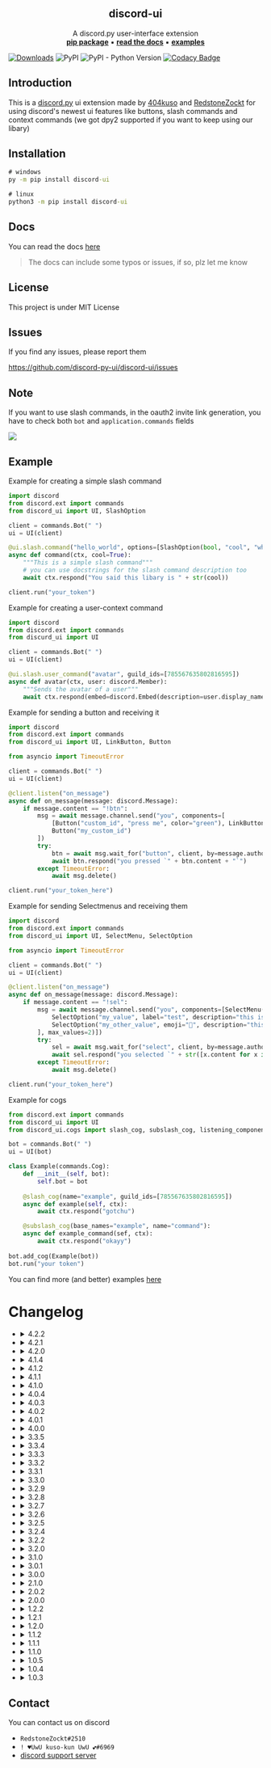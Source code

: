 <br />
<p align="center">
    <h2 align="center">discord-ui</h2>
    <p align="center">
        A discord.py user-interface extension
        <br />
        <a href="https://pypi.org/project/discord-ui/"><b>pip package</b></a>
        ▪ 
        <a href="https://discord-ui.readthedocs.io/en/latest/"><b>read the docs</b></a> 
        ▪ 
        <a href="https://github.com/discord-py-ui/discord-ui/tree/main/examples"><b>examples</b></a>
    </p>
</p>

[![Downloads](https://pepy.tech/badge/discord-ui)](https://pepy.tech/project/discord-ui)
![PyPI](https://img.shields.io/pypi/v/discord-ui)
![PyPI - Python Version](https://img.shields.io/pypi/pyversions/discord-ui)
[![Codacy Badge](https://api.codacy.com/project/badge/Grade/550953d11c8242b9b7944642a2e292c7)](https://app.codacy.com/gh/discord-py-ui/discord-ui?utm_source=github.com&utm_medium=referral&utm_content=discord-py-ui/discord-ui&utm_campaign=Badge_Grade_Settings)

## Introduction

This is a [discord.py](https://github.com/Rapptz/discord.py) ui extension made by [404kuso](https://github.com/404kuso) and [RedstoneZockt](https://github.com/RedstoneZockt)
for using discord's newest ui features like buttons, slash commands and context commands (we got dpy2 supported if you want to keep using our libary)

## Installation

```cmd
# windows
py -m pip install discord-ui

# linux
python3 -m pip install discord-ui
```

## Docs

You can read the docs [here](https://discord-ui.rtfd.io/)

> The docs can include some typos or issues, if so, plz let me know

## License

This project is under MIT License

## Issues

If you find any issues, please report them 

https://github.com/discord-py-ui/discord-ui/issues

## Note

If you want to use slash commands, in the oauth2 invite link generation, 
you have to check both `bot` and `application.commands` fields

![](./docs/source/images/slash/invite_scope.png)

## Example

Example for creating a simple slash command
```py
import discord
from discord.ext import commands
from discord_ui import UI, SlashOption

client = commands.Bot(" ")
ui = UI(client)

@ui.slash.command("hello_world", options=[SlashOption(bool, "cool", "whether this libary is cool", required=False)], guild_ids=[785567635802816595])
async def command(ctx, cool=True):
    """This is a simple slash command"""
    # you can use docstrings for the slash command description too
    await ctx.respond("You said this libary is " + str(cool))

client.run("your_token")
```

Example for creating a user-context command
```py
import discord
from discord.ext import commands
from discurd_ui import UI

client = commands.Bot(" ")
ui = UI(client)

@ui.slash.user_command("avatar", guild_ids=[785567635802816595])
async def avatar(ctx, user: discord.Member):
    """Sends the avatar of a user"""
    await ctx.respond(embed=discord.Embed(description=user.display_name).set_image(url=user.avatar_url))
```

Example for sending a button and receiving it

```py
import discord
from discord.ext import commands
from discord_ui import UI, LinkButton, Button

from asyncio import TimeoutError

client = commands.Bot(" ")
ui = UI(client)

@client.listen("on_message")
async def on_message(message: discord.Message):
    if message.content == "!btn":
        msg = await message.channel.send("you", components=[
            [Button("custom_id", "press me", color="green"), LinkButton("https://discord.com", emoji="😁")],
            Button("my_custom_id")
        ])
        try:
            btn = await msg.wait_for("button", client, by=message.author, timeout=20)
            await btn.respond("you pressed `" + btn.content + "`")
        except TimeoutError:
            await msg.delete()

client.run("your_token_here")
```

Example for sending Selectmenus and receiving them

```py
import discord
from discord.ext import commands
from discord_ui import UI, SelectMenu, SelectOption

from asyncio import TimeoutError

client = commands.Bot(" ")
ui = UI(client)

@client.listen("on_message")
async def on_message(message: discord.Message):
    if message.content == "!sel":
        msg = await message.channel.send("you", components=[SelectMenu("custom_id", options=[
            SelectOption("my_value", label="test", description="this is a test"),
            SelectOption("my_other_value", emoji="🤗", description="this is a test too")
        ], max_values=2)])
        try:
            sel = await msg.wait_for("select", client, by=message.author, timeout=20)
            await sel.respond("you selected `" + str([x.content for x in sel.selected_values]) + "`")
        except TimeoutError:
            await msg.delete()

client.run("your_token_here")
```

Example for cogs
```py
from discord.ext import commands
from discord_ui import UI
from discord_ui.cogs import slash_cog, subslash_cog, listening_component_cog

bot = commands.Bot(" ")
ui = UI(bot)

class Example(commands.Cog):
    def __init__(self, bot):
        self.bot = bot
    
    @slash_cog(name="example", guild_ids=[785567635802816595])
    async def example(self, ctx):
        await ctx.respond("gotchu")

    @subslash_cog(base_names="example", name="command"):
    async def example_command(sef, ctx):
        await ctx.respond("okayy")
    
bot.add_cog(Example(bot))
bot.run("your token")
```

You can find more (and better) examples [here](https://github.com/discord-py-ui/discord-ui/tree/main/examples)

# Changelog

-   <details>
    <summary>4.2.2</summary>

    ## **Changed**

    -  sync_commands
    > the `delete_unused` keyword is now optional, if you don't pass a parameter, `slash.delete_unused` will be used (from the `__init__` function)

    </details>

-   <details>
    <summary>4.2.1</summary>

    ## **Fixed**
    
    -  `cannot import name 'InteractionResponseType' from 'discord.enums'`

    </details>

-   <details>
    <summary>4.2.0</summary>

    ## **Added**

    -  cog_remove sync
    > when you remove a cog the slash commands will now get deleted if you set `delete_unused` to True and set `sync_on_cog` to True
    -  alternativ slash options
    > you don't have to specify options in one of the slash decorators anymore. Instead, you can set them in your callback function
    > Example
    ```py
    @ui.slash.command()
    async def greet(ctx, user):                         # This will add an required option with the name "user" of type "user"
        """Greets a user
        
        You can use multiline docstrings, because only the first line will be used for the description
        """
        ...
    
    @ui.slash.command()
    async def tag(ctx, target: discord.User = None):    # This will add an optional option with the name "target" of type "user"
                                                        # Note: you could also use target: "user" = None or anything else you would use in SlashOption for the type
        ...

    ```

    ## **Fixed**

    -  sync_commands
    > if you would sync the commands after the first sync, it threw an error

    </details>

-   <details>
    <summary>4.1.4</summary>

    ## **Fixed**

    -  slashcommands in forbidden guilds
    > when trying to get slash commands in a guild with no `appication.commands` permission, it won't throw an exepction anymore

    </details>

-   <details>
    <summary>4.1.2</summary>

    ## **Fixed**

    -  Subcommands editing
    > subcommand checks were wrong and this would result in errors like `In options.0.options.2: Option name 'name' is already used in these options`

    </details>

-   <details>
    <summary>4.1.1</summary>

    ## **Fixed**

    -  Interaction.author.voice
    > For some reason the voice property of the creator or the interaction would be set

    -  Global slashcommands
    > They wouldn't be registered to the api

    </details>

-   <details>
    <summary>4.1.0</summary>

    ## **Added**

    -  py 3.6 < support
    > You should be able to use this package with python 3.6 or newer

    ## **Fixed**

    -  print
    > Forgot to remove print statements💀

    </details>

-   <details>
    <summary>4.0.4</summary>

    ## **Fixed**

    -  slashcommand
    > when a user was passed in an option, its guild was always None
    -  context commands
    > if no name passed, the context command wouldn't take the callback name as the name of the command

    </details>

-   <details>
    <summary>4.0.3</summary>

    ## **Fixed**

    -  Message.wait_for

    </details>

-   <details>
    <summary>4.0.2</summary>

    ## **Fixed**

    -  Issue with receiving context commands

    </details>

-   <details>
    <summary>4.0.1</summary>
    
    ## **Fixed**

    -  discord.ext import error

    </details>

-   <details>
    <summary>4.0.0</summary>

    ## **Added**

    **You now have much more control over your slash commands!**
    -  Permissions
    > You can update your permissions with the `Slash.update_permissions` function
    -  Creating commands
    > You can now create slash commands without the decorator in a much more eaisier way! Check out the `Slash.add_command` function
    -  Edit commands
    > You can edit commands in code with the `Slash.edit_command` function

    -  Listening components
    > You can add and remove listening components now with the `Components.add_listening_component`, `Components.remove_listening_component` and `Components.remove_listening_components` functions

    -  Cogs
    > You can now use cog decorators like `slash_cog`, `subslash_cog` and `listening_component_cog`

    ## **Fixed**

    -  SlashCommand
    > Slash commands wouldn't be updated if only `default_permission` was changed

    ## **Changed**

    -  wait_for
    > Message.wait_for now takes `by` and `check` as parameters and `event_name` and `client` switched place (`wait_for(client, "event_name")` is now `wait_for("event_name", client)`)
    -  listening components
    > You can specify listening_components now more presicely, you can add messages, users, and a check to filter
    -  Interaction.member
    > `Interaction.member` is now `Interaction.author`
    -  listening comonents
    > Listening component callback functions now only take one parameter, the used component
    -  `on_button_press` and `on_menu_select`
    > These events now take a sole parameter, the used component. If you want to acces to message, use `passed_component.message`

    ## **Removed**

    -  ResponseMessage
    > Removed ResponseMessage
    </details>

-   <details>
    <summary>3.3.5</summary>
    
    ## **Fixed**

    -  SelectMenu
    > SelectMenu issue when creating it from data

    </details>

-   <details>
    <summary>3.3.4</summary>

    ## **Changed**

    -  edit
    > `Message.edit` now takes a `embed` parameter

    ## **Fixed**

    -  print
    > Forgot to remove some `print` statements 

    </details>

-   <details>
    <summary>3.3.3</summary>

    ## **Added**

    -  class representation
    > classes have now a `__repr__` function
    -  UI(override_dpy)
    > You can now choose whether you want to override some of dpy objects and functions (default is True) (see [the override module](https://github.com/discord-py-ui/discord-ui/blob/main/discord_ui/override.py) for more information)
    > This also appeals to the `Components` class (Components(override_dpy))
    > note: if you don't want to create a `UI` object, you can instead override dpy with the `override_dpy` method
    ```py
    from discord_ui import override_dpy

    override_dpy()
    ```

    ## **Fixed**

    -  dpy2
    > discord.py v2 now auto-decompresses socket data and passes a string instead of the uncompressed data.
    -  override dpy message
    > when overriding dpy message object, the components would mix

    </details>

-   <details>
    <summary>3.3.2</summary>

    ## **Added**

    -  EphemeralResponseMessage
    > You can now edit a ephemeral message which was created from an interaction (ex. when a button in a hidden message was pressed)

    </details>

-   <details>
    <summary>3.3.1</summary>

    ## **Added**

    -  interaction
    > `Interaction.channel` and `Interaction.guild`

    </details>

-   <details>
    <summary>3.3.0</summary>

    ## **Fixed**

    -  interaction usage in dms

    </details>

-   <details>
    <summary>3.2.9</summary>
    ## **Added**

    -  ratelimit fix
    > The lib will now retry after the ratelimit reset and doesn't throw an HTTPException anymore

    ## **Fixed**

    -  sync_commands
    > Got `KeyError` exception while syncing commands

    </details>

-   <details>
    <summary>3.2.8</summary>

    ## **Fixed**

    -  hidden responding
    > When a hidden response was about to be send without defering the interaction it would thrown an error

    </details>

-   <details>
    <summary>3.2.7</summary>

    ## **Added**

    -  warnings
        -  When a guild_permission with an invalid guild id is passed, it will throw an exception when syncing the commands
        -  When the value of a guild_permission is not of type `SlashPermission` it will throw an exception
    -  context-commands
    > You can now have context commands with the same name as a normal slash command
    -  slashcommand description
    > You can use docstrings `"""docstring"""` for setting the description of a slash commmand by setting the dosctring for the callback function

    ## **Changed**

    -  auto_defer
    > auto_defer is now disabled by default
    -  slash sync
    > You can now disable auto_sync for slash commmands and sync them by yourself with `Slash.sync_commands(delete_unused)`
    -  Interacion.defer
    > `Interaction._deferred` is not `Interaction.deferred` and `Interaction.defer()` doesn't throw an exception anymore, it will just log the error with `logging.error()`

    ## **Fixed**

    - try
    > There was a try/catch in the `Interaction.respond` function that would allow the code to continue when an exception occured while responding with ninja_mode
    - context commands
    > There was an issue adding context-commands
    - Command checking
    > Now, the libary only edits commands when changes were made 


    </details>

-   <details>
    <summary>3.2.6</summary>

    ## **Added**

    - auto ninja_mode
    > If you use `.respond()`, the function will try to use ninja_mode automatically

    ## **Changed**

    -  project
    > Moved git-project to https://github.com/discord-py-ui/discord-ui

    ## **Fixed**

    - ninja_mode response
    > responding with ninja_mode would end up in an exception

    - file sending
    > fixed another file sending issue with slash commands

    </details>

-   <details>
    <summary>3.2.5</summary>

    ## **Fixed**

    -  #89 (thanks for reporting)

    </details>

-   <details>
    <summary>3.2.4</summary>

    -  Fixed version issues with the package

    </details>

-   <details>
    <summary>3.2.2</summary>

    ## **Fixed**

    -  #85: `AttributeError: module 'discord' has no attribute '_Components__version'`

    </details>

-   <details>
    <summary>3.2.0</summary>

    ## **Fixed**

    I'm really sorry for all the issues this libary got, if you still find issues, please report them in https://github.com/discord-py-ui/discord-ui/issues

    -  SelectOpion
    > There was an issue with emojis not being set in SelectOptions

    -   LinkButton
    > There was an issue with setting the url not being set

    -  SlashCommands
    > There was an issue with creating commands that don't already exist

    ## **Changed**

    -  SelectedMenu
    > `.values` is not `.selected_values`

    ## **Added**

    -   Interaction
    > Buttons and SelectMenus have a `.message` property for the message where their interaction was creted
    > ResponseMessages have a `.interaction` property for the received interaction
    
    -  Events
    > We added a `interaction_received` event for all interactions that are received

    

    </details>

-   <details>
    <summary>3.1.0</summary>

    ## **Added**

    -  discordpy 2 support
    > We added support for discord.py v2, so you can stay loyal to our libary and use it together with discord.py v2!
    
    -  Exceptions
    > Added own Exceptions for errors
    
    -  ParseMethod
    > You can change the way the extension parses interaction data. You can choose between [different Methods](https://discord-ui.rtfd.io/en/latest/ui.html#id1)
    
    -  Auto-defer
    > The libary will autodefer all interactions public. If you want to change that, take a look at [the documentation for this feature](https://discord-ui.rtfd.io/en/latest/ui.html#id2)
    
    -  slashcommand edit check
    > Slash commands will only be edited if there were some changes, so you won't get a `invalid interaction` error in discord after starting the bot
    > If only permissions were changed, just the permissions will be edited and not the whole command like before

    ## **Fixed**

    -  slash commands
    > I finally fixed the damn slashcommand system, it should work now

    -  Parsing
    > The resolving, fetching and pulling from the cache methods should all work

    </details>

-   <details>
    <summary>3.0.1</summary>
    
    ## **Fixed**

    -  small project issues

    </details>

-   <details>
    <summary>3.0.0</summary>

    ## **Added**

    -  context commands
    > Context commands are now available

    ## **Changed**

    -  Project name
    > The project's name was changed from `discord-message-components` to `discord-ui`

    -  ``Extension`` is now ``UI``

    </details>

-   <details>
    <summary>2.1.0</summary>

    ## **Added**

    -  Webhook support
    > You are now able to use webhooks together with message components, to send a webhook message with the components, use the `Components.send_webhook` function.
    > The standart webhook function is also overriden with the new component function

    -  Float type
    > You can now use `float` as the argument type for a slash command option

    -  Auto empty names
    > Buttons, LinkButtons and SelectOptions labels are now by default `\u200b`, which is an "empty" char 

    ## **Changed**

    -  Code documentation to more be more informative

    ## **Fixed**

    -  Fixed small code issues (they were already fixed in previous versions, but I just wanna list this here)

    -  Docs are now working

    </details>

-   <details>
    <summary>2.0.2</summary>

    ## **Fixed**

    -  SelectOption
    > Select option threw an exception if it was smaller than 1 or higher than 100

    </details>

-   <details>
    <summary>2.0.0</summary>
    
    ## **Added**

    -  Slashcomamnd support
        -  `Slash` class for slash commands
        -  `Slash.command`, `Slash.subcommand` and `Slash.subcommand_groups` are available for creating slash commands
        -  `SlashedCommand` and `SlashedSubCommand` are there for used slash commands 
    
    -  ``Message``
        -  disable_action_row(row_numbers: `int` | `range`, disable: `bool`)
        > disables (enables) component row(s) in the message
        
        -  disable_components(disable: `bool`)
        > disables (enables) all componentss
    
    -  overrides
        -  `Messageable.send` returns Message instead of discord.Message and takes components parameter
        -  `override_client` function added
    
    -  `interaction.send`, creates followup messages which can be hidden
    
    -  `Component.listening_component`
    > A listening component with a callback function that will always be executed whenever a component with the specified custom_id 
    was used


    ## **Changed**
    -  Message
        
        -  All Message objects don't use the client object anymore
        -  Message.wait_for now needs the client as the first parameter

    ## **Fixed**
    -  Interaction
    > All interaction responses work now
    -  A lot of issues I fogor💀

    </details>

-   <details>
    <summary>1.2.2</summary>

    ## **Fixed**

    -  Docs fixed

    </details>

-   <details>
    <summary>1.2.1</summary>

    ## **Fixed**

    -  Small code fixes

    </details>

-   <details>
    <summary>1.2.0</summary>

    ## **Added**

    -  Complete message component suppport
    -  Select menus
    -  [documentation](https://discord-ui.readthedocs.io/en/latest/)
    
    </details>

-   <details>
    <summary>1.1.2</summary>

    ## **Fixed**

    -  Small code fixes

    </details>

-   <details>
    <summary>1.1.1</summary>

    ## **Added**

    -  Message.edit()
        > You can now edit messages with button support

    </details>


-   <details>
    <summary>1.1.0</summary>

    ## **Changed**

    -  Major changes to request code, now using the client's request
    -  `ResponseMessage.acknowledge()` -> `ResponseMessage.defer()`
        > Changed the name of the function + changed `ResponseMessage.acknowledged` -> `ResponseMessage.deferred`
    -  `ResponseMessage.defer()` => `await ResponseMessage.defer()`
        > `defer` (`acknowledge`) is now async and needs to be awaited

    ## **Added**
    
    -  hidden responses
        > You can now send responses only visible to the user
    

    ## **Fixed**
    
    -  `ResponseMessage.respond()`
        > Now doesn't show a failed interaction
 

    </details>

-   <details>
    <summary>1.0.5</summary>
    
    ## **Fixed**

    -  `ResponseMessage.respond()`
        > responding now doesn't fail after sending the message, it will now defer the interaction by it self if not already deferred and then send the message

-   <details>
    <summary>1.0.4</summary>
    
    ## **Added**

    -  `ResponseMessage.acknowledged`
        > Whether the message was acknowledged with the `ResponseMessage.acknowledged()` function

    ## **Changed**

    -  `ResponseMessage.respond()` => `await ResponseMessage.respond()`
        > respond() function is now async and needs to be awaited

    -  `ResponseMessage.respond() -> None` => `ResponseMessage.respond() -> Message or None`
        > respond() now returns the sent message or None if ninja_mode is true 

    </details>

-   <details>
    <summary>1.0.3</summary>

    ## **Added**

    -  `Button.hash`
        > Buttons have now a custom hash property, generated by the discord api 
    
    </details>


## Contact

You can contact us on discord

-  `RedstoneZockt#2510`
-  `! ♥UwU kuso-kun UwU 💕#6969`
-  [discord support server](https://discord.gg/bDJCGD994p)
